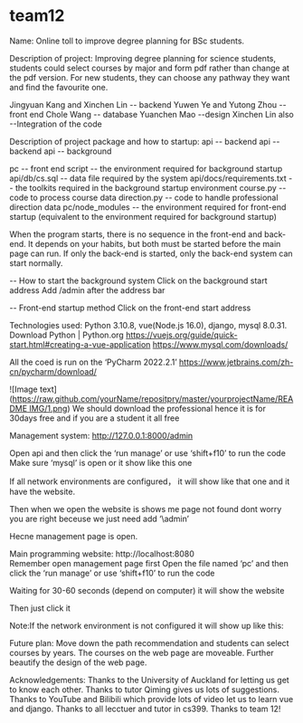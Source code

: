 # team12

Name: Online toll to improve degree planning for BSc students.

Description of project: Improving degree planning for science students, students could select courses by major and form pdf rather than change at the pdf version. For new students, they can choose any pathway they want and find the favourite one.

Jingyuan Kang and Xinchen Lin -- backend
Yuwen Ye and Yutong Zhou --front end
Chole Wang -- database
Yuanchen Mao --design 
Xinchen Lin also --Integration of the code
 
Description of project package and how to startup: 
api -- backend
api -- backend
api -- background

pc -- front end
script -- the environment required for background startup
api/db/cs.sql -- data file required by the system
api/docs/requirements.txt -- the toolkits required in the background startup environment
course.py -- code to process course data
direction.py -- code to handle professional direction data
pc/node_modules -- the environment required for front-end startup (equivalent to the environment required for background startup)

When the program starts, there is no sequence in the front-end and back-end. It depends on your habits, but both must be started before the main page can run. If only the back-end is started, only the back-end system can start normally.

-- How to start the background system
Click on the background start address
Add /admin after the address bar

-- Front-end startup method
Click on the front-end start address

Technologies used: Python 3.10.8, vue(Node.js 16.0), django, mysql 8.0.31.
Download Python | Python.org
https://vuejs.org/guide/quick-start.html#creating-a-vue-application
https://www.mysql.com/downloads/

All the coed is run on the ‘PyCharm 2022.2.1’ 
https://www.jetbrains.com/zh-cn/pycharm/download/

![Image text]([https://raw.github.com/yourName/repositpry/master/yourprojectName/README IMG/1.png](https://github.com/lXinchenn/team12/blob/master/README%20IMG/1.png))
We should download the professional hence it is for 30days free and if you are a student it all free

Management system:
http://127.0.0.1:8000/admin

Open api and then click the ‘run manage’ or use ‘shift+f10’ to run the code
Make sure ‘mysql’ is open or it show like this one

If all network environments are configured， it will show like that one and it have the website.

Then when we open the website is shows me page not found dont worry you are right beceuse we just need add ‘\admin’




Hecne management page is open.


Main programming website:
http://localhost:8080          
Remember open management page first
Open the file named ‘pc’ and then click the ‘run manage’ or use ‘shift+f10’ to run the code

Waiting for 30-60 seconds (depend on computer) it will show the website

Then just click it


Note:If the network environment is not configured it will show up like this:
  

Future plan: Move down the path recommendation and students can select courses by years. The courses on the web page are moveable. Further beautify the design of the web page.

Acknowledgements:
Thanks to the University of Auckland for letting us get to know each other. Thanks to tutor Qiming gives us lots of suggestions. Thanks to YouTube and Bilibili which provide lots of video let us to learn vue and django. Thanks to all lecctuer and tutor in cs399. Thanks to team 12!
